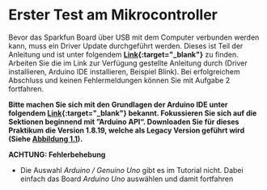 # **Erster Test am Mikrocontroller**

Bevor das Sparkfun Board über USB mit dem Computer verbunden werden kann,
muss ein Driver Update durchgeführt werden. Dieses ist Teil der Anleitung und ist unter folgendem **[Link](https://learn.sparkfun.com/tutorials/how-to-install-ch340-drivers){:target="_blank"}** zu finden. Arbeiten Sie die im Link zur Verfügung gestellte Anleitung durch (Driver installieren, Arduino IDE installieren, Beispiel Blink). Bei erfolgreichem Abschluss und keinen Fehlermeldungen können Sie mit
Aufgabe 2 fortfahren.

**Bitte machen Sie sich mit den Grundlagen der Arduino IDE unter folgendem [Link](https://docs.arduino.cc/learn/starting-guide/getting-started-arduino##arduino-software-tools-1){:target="_blank"} bekannt. Fokussieren Sie sich auf die Sektionen beginnend
mit ”Arduino API“. Downloaden Sie für dieses Praktikum die Version 1.8.19, welche als Legacy Version geführt wird (Siehe [Abbildung 1.1](../assets/img/arduinoLegacy.bmp)).**

**ACHTUNG: Fehlerbehebung**

  - Die Auswahl *Arduino / Genuino Uno* gibt es im Tutorial nicht. Dabei
einfach das Board *Arduino Uno* auswählen und damit fortfahren

